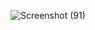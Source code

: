 
![Screenshot (91)](https://github.com/AravindArya57/BMI_Calculator/assets/140396236/d604c4f2-5cd3-4a3d-b323-370ce00bc95d)
